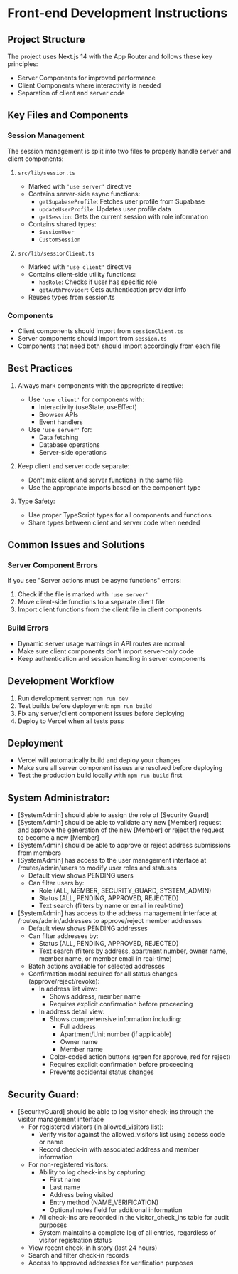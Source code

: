 # Front-end Development Instructions

## Project Structure
The project uses Next.js 14 with the App Router and follows these key principles:
- Server Components for improved performance
- Client Components where interactivity is needed
- Separation of client and server code

## Key Files and Components

### Session Management
The session management is split into two files to properly handle server and client components:

1. `src/lib/session.ts`
   - Marked with `'use server'` directive
   - Contains server-side async functions:
     - `getSupabaseProfile`: Fetches user profile from Supabase
     - `updateUserProfile`: Updates user profile data
     - `getSession`: Gets the current session with role information
   - Contains shared types:
     - `SessionUser`
     - `CustomSession`

2. `src/lib/sessionClient.ts`
   - Marked with `'use client'` directive
   - Contains client-side utility functions:
     - `hasRole`: Checks if user has specific role
     - `getAuthProvider`: Gets authentication provider info
   - Reuses types from session.ts

### Components
- Client components should import from `sessionClient.ts`
- Server components should import from `session.ts`
- Components that need both should import accordingly from each file

## Best Practices
1. Always mark components with the appropriate directive:
   - Use `'use client'` for components with:
     - Interactivity (useState, useEffect)
     - Browser APIs
     - Event handlers
   - Use `'use server'` for:
     - Data fetching
     - Database operations
     - Server-side operations

2. Keep client and server code separate:
   - Don't mix client and server functions in the same file
   - Use the appropriate imports based on the component type

3. Type Safety:
   - Use proper TypeScript types for all components and functions
   - Share types between client and server code when needed

## Common Issues and Solutions

### Server Component Errors
If you see "Server actions must be async functions" errors:
1. Check if the file is marked with `'use server'`
2. Move client-side functions to a separate client file
3. Import client functions from the client file in client components

### Build Errors
- Dynamic server usage warnings in API routes are normal
- Make sure client components don't import server-only code
- Keep authentication and session handling in server components

## Development Workflow
1. Run development server: `npm run dev`
2. Test builds before deployment: `npm run build`
3. Fix any server/client component issues before deploying
4. Deploy to Vercel when all tests pass

## Deployment
- Vercel will automatically build and deploy your changes
- Make sure all server component issues are resolved before deploying
- Test the production build locally with `npm run build` first

## System Administrator:
- [SystemAdmin] should able to assign the role of [Security Guard]
- [SystemAdmin] should be able to validate any new [Member] request and approve the generation of the new [Member] or reject the request to become a new [Member]
- [SystemAdmin] should be able to approve or reject address submissions from members
- [SystemAdmin] has access to the user management interface at /routes/admin/users to modify user roles and statuses
  - Default view shows PENDING users
  - Can filter users by:
    - Role (ALL, MEMBER, SECURITY_GUARD, SYSTEM_ADMIN)
    - Status (ALL, PENDING, APPROVED, REJECTED)
    - Text search (filters by name or email in real-time)
- [SystemAdmin] has access to the address management interface at /routes/admin/addresses to approve/reject member addresses
  - Default view shows PENDING addresses
  - Can filter addresses by:
    - Status (ALL, PENDING, APPROVED, REJECTED)
    - Text search (filters by address, apartment number, owner name, member name, or member email in real-time)
  - Batch actions available for selected addresses
  - Confirmation modal required for all status changes (approve/reject/revoke):
    - In address list view:
      - Shows address, member name
      - Requires explicit confirmation before proceeding
    - In address detail view:
      - Shows comprehensive information including:
        - Full address
        - Apartment/Unit number (if applicable)
        - Owner name
        - Member name
      - Color-coded action buttons (green for approve, red for reject)
      - Requires explicit confirmation before proceeding
      - Prevents accidental status changes

## Security Guard:
- [SecurityGuard] should be able to log visitor check-ins through the visitor management interface
  - For registered visitors (in allowed_visitors list):
    - Verify visitor against the allowed_visitors list using access code or name
    - Record check-in with associated address and member information
  - For non-registered visitors:
    - Ability to log check-ins by capturing:
      - First name
      - Last name
      - Address being visited
      - Entry method (NAME_VERIFICATION)
      - Optional notes field for additional information
    - All check-ins are recorded in the visitor_check_ins table for audit purposes
    - System maintains a complete log of all entries, regardless of visitor registration status
  - View recent check-in history (last 24 hours)
  - Search and filter check-in records
  - Access to approved addresses for verification purposes 